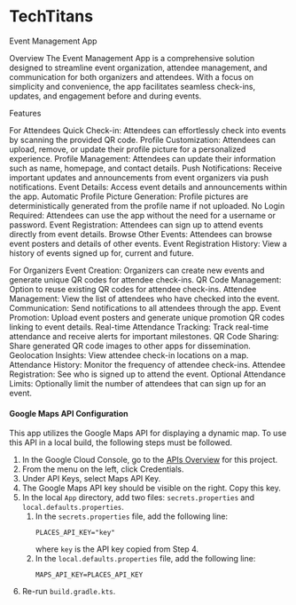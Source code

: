 # TechTitans

Event Management App

Overview
The Event Management App is a comprehensive solution designed to streamline event organization, attendee management, and communication for both organizers and attendees. With a focus on simplicity and convenience, the app facilitates seamless check-ins, updates, and engagement before and during events.

Features

For Attendees
Quick Check-in: Attendees can effortlessly check into events by scanning the provided QR code.
Profile Customization: Attendees can upload, remove, or update their profile picture for a personalized experience.
Profile Management: Attendees can update their information such as name, homepage, and contact details.
Push Notifications: Receive important updates and announcements from event organizers via push notifications.
Event Details: Access event details and announcements within the app.
Automatic Profile Picture Generation: Profile pictures are deterministically generated from the profile name if not uploaded.
No Login Required: Attendees can use the app without the need for a username or password.
Event Registration: Attendees can sign up to attend events directly from event details.
Browse Other Events: Attendees can browse event posters and details of other events.
Event Registration History: View a history of events signed up for, current and future.

For Organizers
Event Creation: Organizers can create new events and generate unique QR codes for attendee check-ins.
QR Code Management: Option to reuse existing QR codes for attendee check-ins.
Attendee Management: View the list of attendees who have checked into the event.
Communication: Send notifications to all attendees through the app.
Event Promotion: Upload event posters and generate unique promotion QR codes linking to event details.
Real-time Attendance Tracking: Track real-time attendance and receive alerts for important milestones.
QR Code Sharing: Share generated QR code images to other apps for dissemination.
Geolocation Insights: View attendee check-in locations on a map.
Attendance History: Monitor the frequency of attendee check-ins.
Attendee Registration: See who is signed up to attend the event.
Optional Attendance Limits: Optionally limit the number of attendees that can sign up for an event.

#### Google Maps API Configuration

This app utilizes the Google Maps API for displaying a dynamic map. To use this API in a local build, the following steps must be followed.

1. In the Google Cloud Console, go to the [APIs Overview](https://console.cloud.google.com/apis/dashboard?authuser=1&project=eventsigninapp-415919) for this project.
2. From the menu on the left, click Credentials.
3. Under API Keys, select Maps API Key.
4. The Google Maps API key should be visible on the right. Copy this key.
5. In the local `App` directory, add two files: `secrets.properties` and `local.defaults.properties`.
   1. In the `secrets.properties` file, add the following line:
      ```
      PLACES_API_KEY="key"
      ```
      where `key` is the API key copied from Step 4.
   2. In the `local.defaults.properties` file, add the following line:
      ```
      MAPS_API_KEY=PLACES_API_KEY
      ```
6. Re-run `build.gradle.kts`.
